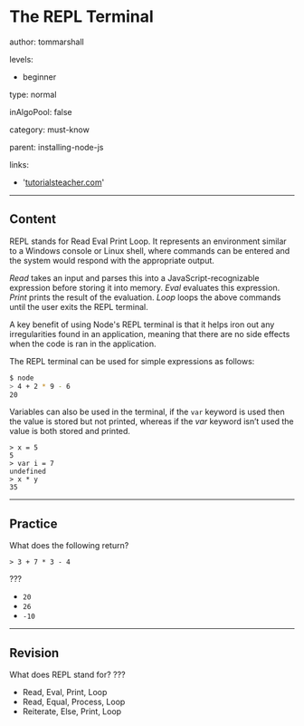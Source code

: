 # The REPL Terminal
author: tommarshall

levels:

  - beginner

type: normal

inAlgoPool: false

category: must-know

parent: installing-node-js

links:
- '[tutorialsteacher.com](http://www.tutorialsteacher.com/nodejs/nodejs-console-repl)'


---
## Content

REPL stands for Read Eval Print Loop. It represents an environment similar to a Windows console or Linux shell, where commands can be entered and the system would respond with the appropriate output.

*Read* takes an input and parses this into a JavaScript-recognizable expression before storing it into memory.
*Eval* evaluates this expression.
*Print* prints the result of the evaluation.
*Loop* loops the above commands until the user exits the REPL terminal.

A key benefit of using Node's REPL terminal is that it helps iron out any irregularities found in an application, meaning that there are no side effects when the code is ran in the application.

The REPL terminal can be used for simple expressions as follows:
```bash
$ node
> 4 + 2 * 9 - 6
20
```

Variables can also be used in the terminal, if the `var` keyword is used then the value is stored but not printed, whereas if the *var* keyword isn’t used the value is both stored and printed.

```
> x = 5
5
> var i = 7
undefined
> x * y
35
```

---
## Practice

What does the following return?
```
> 3 + 7 * 3 - 4
```
???

* `20`
* `26`
* `-10`

---
## Revision

What does REPL stand for?
???

* Read, Eval, Print, Loop
* Read, Equal, Process, Loop
* Reiterate, Else, Print, Loop
